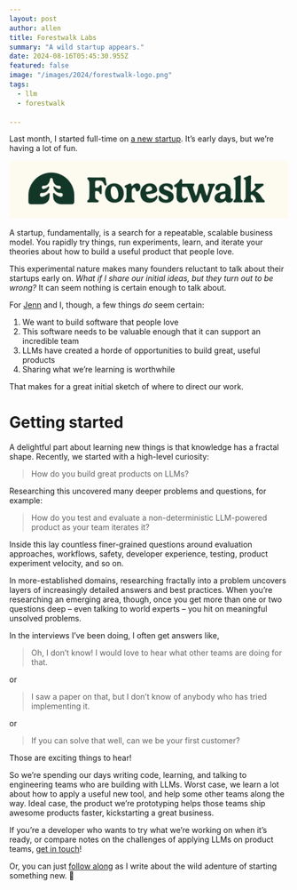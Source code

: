 ```yaml
---
layout: post
author: allen
title: Forestwalk Labs
summary: "A wild startup appears."
date: 2024-08-16T05:45:30.955Z
featured: false
image: "/images/2024/forestwalk-logo.png"
tags:
  - llm
  - forestwalk

---
```


Last month, I started full-time on [a new startup](https://forestwalk.ai/). It’s early days, but we’re having a lot of fun.

<div class="centered">
<a href="https://forestwalk.ai/"><img src="/images/2024/forestwalk-logo.png"></a>
</div>

A startup, fundamentally, is a search for a repeatable, scalable business model. You rapidly try things, run experiments, learn, and iterate your theories about how to build a useful product that people love.

This experimental nature makes many founders reluctant to talk about their startups early on. *What if I share our initial ideas, but they turn out to be wrong?* It can seem nothing is certain enough to talk about.

For [Jenn](https://www.linkedin.com/in/jncoops/) and I, though, a few things *do* seem certain:

1. We want to build software that people love
2. This software needs to be valuable enough that it can support an incredible team
3. LLMs have created a horde of opportunities to build great, useful products
4. Sharing what we’re learning is worthwhile

That makes for a great initial sketch of where to direct our work.

# Getting started

A delightful part about learning new things is that knowledge has a fractal shape. Recently, we started with a high-level curiosity:

> How do you build great products on LLMs?

Researching this uncovered many deeper problems and questions, for example:

> How do you test and evaluate a non-deterministic LLM-powered product as your team iterates it?

Inside this lay countless finer-grained questions around evaluation approaches, workflows, safety, developer experience, testing, product experiment velocity, and so on.

In more-established domains, researching fractally into a problem uncovers layers of increasingly detailed answers and best practices. When you’re researching an emerging area, though, once you get more than one or two questions deep – even talking to world experts – you hit on meaningful unsolved problems.

In the interviews I’ve been doing, I often get answers like,

> Oh, I don’t know! I would love to hear what other teams are doing for that.

or

> I saw a paper on that, but I don’t know of anybody who has tried implementing it.

or

> If you can solve that well, can we be your first customer?

Those are exciting things to hear!

So we’re spending our days writing code, learning, and talking to engineering teams who are building with LLMs. Worst case, we learn a lot about how to apply a useful new tool, and help some other teams along the way. Ideal case, the product we’re prototyping helps those teams ship awesome products faster, kickstarting a great business.

If you’re a developer who wants to try what we’re working on when it’s ready, or compare notes on the challenges of applying LLMs on product teams, [get in touch](https://om5mj4keoar.typeform.com/to/m9VicSt2?typeform-source=forestwalk.ai)!

Or, you can just [follow along](/follow/) as I write about the wild adenture of starting something new. 🚀
